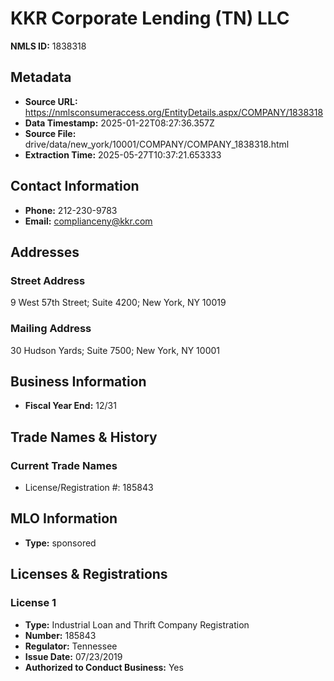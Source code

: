 # KKR Corporate Lending (TN) LLC

**NMLS ID:** 1838318

## Metadata
- **Source URL:** https://nmlsconsumeraccess.org/EntityDetails.aspx/COMPANY/1838318
- **Data Timestamp:** 2025-01-22T08:27:36.357Z
- **Source File:** drive/data/new_york/10001/COMPANY/COMPANY_1838318.html
- **Extraction Time:** 2025-05-27T10:37:21.653333

## Contact Information
- **Phone:** 212-230-9783
- **Email:** complianceny@kkr.com

## Addresses
### Street Address
9 West 57th Street; Suite 4200; New York, NY 10019

### Mailing Address
30 Hudson Yards; Suite 7500; New York, NY 10001

## Business Information
- **Fiscal Year End:** 12/31

## Trade Names & History
### Current Trade Names
- License/Registration #: 185843

## MLO Information
- **Type:** sponsored

## Licenses & Registrations

### License 1
- **Type:** Industrial Loan and Thrift Company Registration
- **Number:** 185843
- **Regulator:** Tennessee
- **Issue Date:** 07/23/2019
- **Authorized to Conduct Business:** Yes
